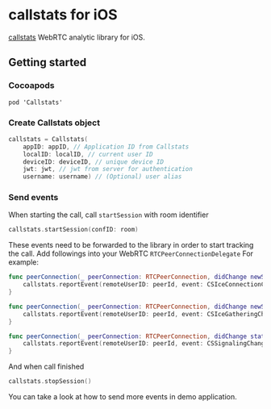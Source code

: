 callstats for iOS
===========================

[callstats](https://www.callstats.io/) WebRTC analytic library for iOS.

## Getting started
### Cocoapods
```
pod 'Callstats'
```

### Create Callstats object
```swift
callstats = Callstats(
    appID: appID, // Application ID from Callstats
    localID: localID, // current user ID
    deviceID: deviceID, // unique device ID
    jwt: jwt, // jwt from server for authentication
    username: username) // (Optional) user alias
```

### Send events
When starting the call, call `startSession` with room identifier
```swift
callstats.startSession(confID: room)
```

These events need to be forwarded to the library in order to start tracking the call. Add followings into your WebRTC `RTCPeerConnectionDelegate` For example:
```swift
func peerConnection(_ peerConnection: RTCPeerConnection, didChange newState: RTCIceConnectionState) {
    callstats.reportEvent(remoteUserID: peerId, event: CSIceConnectionChangeEvent(state: newState))
}

func peerConnection(_ peerConnection: RTCPeerConnection, didChange newState: RTCIceGatheringState) {
    callstats.reportEvent(remoteUserID: peerId, event: CSIceGatheringChangeEvent(state: newState))
}

func peerConnection(_ peerConnection: RTCPeerConnection, didChange stateChanged: RTCSignalingState) {
    callstats.reportEvent(remoteUserID: peerId, event: CSSignalingChangeEvent(state: stateChanged))
}
```

And when call finished
``` swift
callstats.stopSession()
```

You can take a look at how to send more events in demo application.
